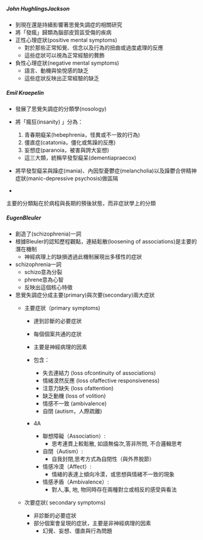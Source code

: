 ##### John HughlingsJackson
- 到現在還是持續影響著思覺失調症的相關研究
- 將「發瘋」歸類為腦部皮質區受傷的疾病
- 正性心理症狀(positive mental symptoms)
	- 對於那些正常知覺、信念以及行為的扭曲或過度處理的反應
	- 這些症狀可以視為正常經驗的贅飾
- 負性心理症狀(negative mental symptoms)
	- 語言、動機與愉悅感的缺乏
	- 這些症狀反映出正常經驗的缺乏

##### Emil Kraepelin
- 發展了思覺失調症的分類學(nosology)
- 將「瘋狂(insanity) 」分為：
	1. 青春期癡呆(hebephrenia，怪異或不一致的行為)
	2. 僵直症(catatonia，僵化或焦躁的反應)
	3. 妄想症(paranoia，被害與誇大妄想)
	- 這三大類，統稱早發型癡呆(dementiapraecox)

- 將早發型癡呆與躁症(mania)、內因型憂鬱症(melancholia)以及躁鬱合併精神症狀(manic-depressive psychosis)做區隔
-   
主要的分類點在於病程與長期的預後狀態，而非症狀學上的分類
##### EugenBleuler
- 創造了(schizophrenia)一詞
- 根據Bleuler的認知歷程觀點，連結鬆散(loosening of associations)是主要的潛在機制
	- 神經病理上的缺損透過此機制展現出多樣性的症狀
- schizophrenia一詞
	- schizo意為分裂
	- phrene意為心智
	- 反映出這個核心特徵
- 思覺失調症分成主要(primary)與次要(secondary)兩大症狀
	- 主要症狀（primary symptoms)
		- 達到診斷的必要症狀
		- 每個個案共通的症狀
		- 主要是神經病理的因素
		- 包含：
			- 失去連結力 (loss ofcontinuity of associations)
			- 情緒漠然反應 (loss ofaffective responsiveness)
			- 注意力缺失 (loss ofattention)
			- 缺乏動機 (loss of volition)
			- 情感不一致 (ambivalence)
			- 自閉 (autism，人際疏離)

		- 4A
			- 聯想障礙（Association）:
				- 思考連貫上較鬆散, 如語無倫次,答非所問, 不合邏輯思考
			- 自閉（Autism）:
				- 自我封閉,思考方式為自閉性（與外界脫節）
			- 情感冷漠（Affect）:
				- 情緒的表達上傾向冷漠，或思想與情緒不一致的現象
			- 情感矛盾（Ambivalence）:
				- 對人,事, 地, 物同時存在兩種對立或相反的感受與看法


	- 次要症狀( secondary symptoms)
		- 非診斷的必要症狀
		- 部分個案會呈現的症狀，主要是非神經病理的因素
			- 幻覺、妄想、僵直與行為問題
